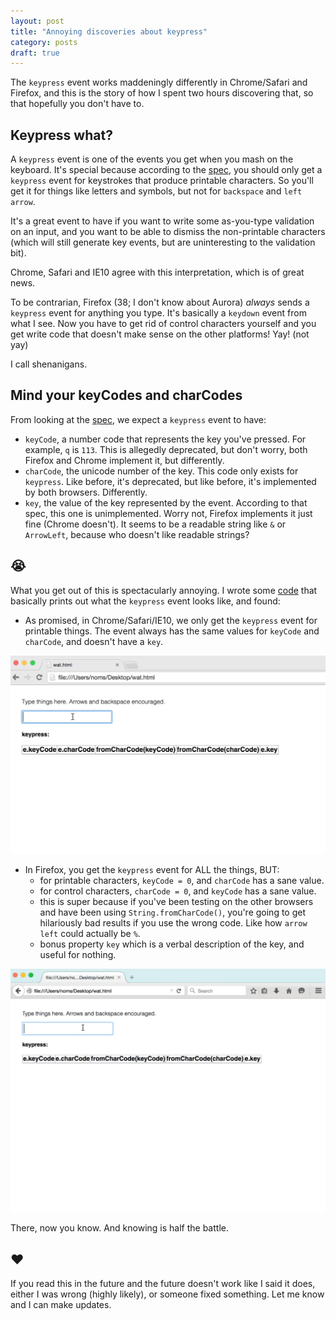 ```yaml
---
layout: post
title: "Annoying discoveries about keypress"
category: posts
draft: true
---
```

The `keypress` event works maddeningly differently in Chrome/Safari and Firefox, and this is the story of how I spent two hours discovering that, so that hopefully you don't have to.

## Keypress what?
A `keypress` event is one of the events you get when you mash on the keyboard. It's special because according to the [spec](https://developer.mozilla.org/en-US/docs/Web/Events/keypress), you should only get a `keypress` event for keystrokes that produce printable characters. So you'll get it for things like letters and symbols, but not for `backspace` and `left arrow`.

It's a great event to have if you want to write some as-you-type validation on an input, and you want to be able to dismiss the non-printable characters (which will still generate key events, but are uninteresting to the validation bit).

Chrome, Safari and IE10 agree with this interpretation, which is of great news.

To be contrarian, Firefox (38; I don't know about Aurora) _always_ sends a `keypress` event for anything you type. It's basically a `keydown` event from what I see. Now you have to get rid of control characters yourself and you get write code that doesn't make sense on the other platforms! Yay! (not yay)

I call shenanigans.

## Mind your keyCodes and charCodes
From looking at the [spec](https://developer.mozilla.org/en-US/docs/Web/Events/keypress), we expect a `keypress` event to have:

- `keyCode`, a number code that represents the key you've pressed. For example, `q` is `113`. This is allegedly deprecated, but don't worry, both Firefox and Chrome implement it, but differently.
- `charCode`, the unicode number of the key. This code only exists for `keypress`. Like before, it's deprecated, but like before, it's implemented by both browsers. Differently.
- `key`, the value of the key represented by the event. According to that spec, this one is unimplemented. Worry not, Firefox implements it just fine (Chrome doesn't). It seems to be a readable string like `&` or `ArrowLeft`, because who doesn't like readable strings?  

## 😭
What you get out of this is spectacularly annoying. I wrote some [code](http://output.jsbin.com/tuboguyido/1/) that basically prints out what the `keypress` event looks like, and found:

- As promised, in Chrome/Safari/IE10, we only get the `keypress` event for printable things. The event always has the same values for `keyCode` and `charCode`, and doesn't have a `key`.

![Chrome keypress events](/images/keypress/chrome.gif)

- In Firefox, you get the `keypress` event for ALL the things, BUT:
  - for printable characters, `keyCode = 0`, and `charCode` has a sane value.
  - for control characters, `charCode = 0`, and `keyCode` has a sane value.
  - this is super because if you've been testing on the other browsers and have been using `String.fromCharCode()`, you're going to get hilariously bad results if you use the wrong code. Like how `arrow left` could actually be `%`.
  - bonus property `key` which is a verbal description of the key, and useful for nothing.

![Chrome keypress events](/images/keypress/firefox.gif)

There, now you know. And knowing is half the battle.

## ❤️
If you read this in the future and the future doesn't work like I said it does, either I was wrong (highly likely), or someone fixed something. Let me know and I can make updates.
